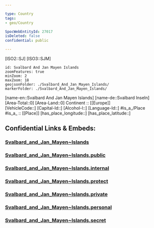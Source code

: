 ```yaml
---

type: Country
tags:
- geo/Country

SpocWebEntityId: 27017
isDeleted: false
confidential: public

---
```

[ISO2::SJ]
[ISO3::SJM]
```leaflet
id: Svalbard And Jan Mayen Islands
zoomFeatures: true 
minZoom: 2 
maxZoom: 18
geojsonFolder: ./Svalbard_And_Jan_Mayen_Islands/
markerFolder: ./Svalbard_And_Jan_Mayen_Islands/
```

[name-en::Svalbard And Jan Mayen Islands]
[name-de::Svalbard Inseln]
[Area-Total::0]
[Area-Land::0]
Continent :: [[Europe]]  
[VehicleCode::]
[Capital-Id::]
[Alcohol-l::]
[Language-Id::]
#is_a_/Place  
#is_a_ :: [[Place]] 
[has_place_longitude::]
[has_place_latitude::]


## Confidential Links & Embeds: 

### [Svalbard_and_Jan_Mayen~Islands](/_Standards/Earth/Continent/Europe/Europe~North/Norway/Counties~Norway/Svalbard/Svalbard_and_Jan_Mayen~Islands.md) 

### [Svalbard_and_Jan_Mayen~Islands.public](/_public/Earth/Continent/Europe/Europe~North/Norway/Counties~Norway/Svalbard/Svalbard_and_Jan_Mayen~Islands.public.md) 

### [Svalbard_and_Jan_Mayen~Islands.internal](/_internal/Earth/Continent/Europe/Europe~North/Norway/Counties~Norway/Svalbard/Svalbard_and_Jan_Mayen~Islands.internal.md) 

### [Svalbard_and_Jan_Mayen~Islands.protect](/_protect/Earth/Continent/Europe/Europe~North/Norway/Counties~Norway/Svalbard/Svalbard_and_Jan_Mayen~Islands.protect.md) 

### [Svalbard_and_Jan_Mayen~Islands.private](/_private/Earth/Continent/Europe/Europe~North/Norway/Counties~Norway/Svalbard/Svalbard_and_Jan_Mayen~Islands.private.md) 

### [Svalbard_and_Jan_Mayen~Islands.personal](/_personal/Earth/Continent/Europe/Europe~North/Norway/Counties~Norway/Svalbard/Svalbard_and_Jan_Mayen~Islands.personal.md) 

### [Svalbard_and_Jan_Mayen~Islands.secret](/_secret/Earth/Continent/Europe/Europe~North/Norway/Counties~Norway/Svalbard/Svalbard_and_Jan_Mayen~Islands.secret.md)

